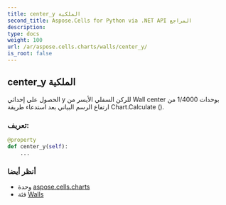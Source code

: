 ```yaml
---
title: center_y الملكية
second_title: Aspose.Cells for Python via .NET API المراجع
description:
type: docs
weight: 100
url: /ar/aspose.cells.charts/walls/center_y/
is_root: false
---
```

##  center_y الملكية

الحصول على إحداثي y للركن السفلي الأيسر من Wall center بوحدات 1/4000 من ارتفاع الرسم البياني بعد استدعاء طريقة Chart.Calculate ().
###  تعريف:
```python
@property
def center_y(self):
    ...
```

###  أنظر أيضا
* وحدة [aspose.cells.charts](../../)
* فئة [Walls](/cells/python-net/ar/aspose.cells.charts/walls)
